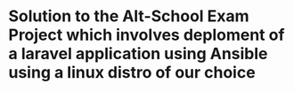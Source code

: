 # Solution to the Alt-School Exam Project which involves deploment of a laravel application using Ansible using a linux distro of our choice 
